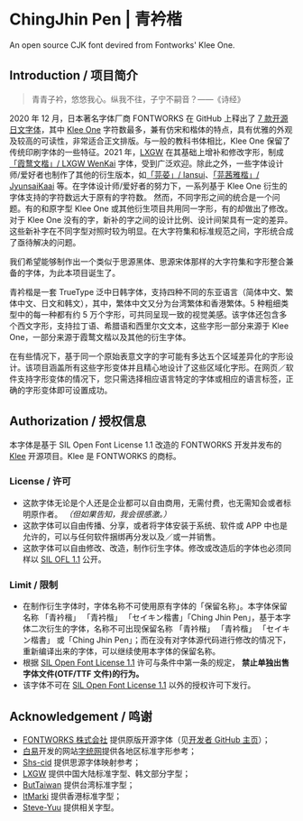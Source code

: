 # ChingJhin Pen | 青衿楷  
An open source CJK font devired from Fontworks' Klee One.

## Introduction / 项目简介
> 青青子衿，悠悠我心。纵我不往，子宁不嗣音？——《诗经》

2020 年 12 月，日本著名字体厂商 FONTWORKS 在 GitHub 上释出了 [7 款开源日文字体](https://github.com/fontworks-fonts)，其中 [Klee One](https://github.com/fontworks-fonts/Klee) 字符数最多，兼有仿宋和楷体的特点，具有优雅的外观及较高的可读性，非常适合正文排版。与一般的教科书体相比，Klee One 保留了传统印刷字体的一些特征。2021 年，[LXGW](https://github.com/lxgw) 在其基础上增补和修改字形，制成[「霞鹜文楷」/ LXGW WenKai](https://github.com/lxgw/LxgwWenKai) 字体，受到广泛欢迎。除此之外，一些字体设计师/爱好者也制作了其他的衍生版本，如[「芫荽」/ Iansui](https://github.com/ButTaiwan/iansui)、[「芫茜雅楷」/ JyunsaiKaai](https://github.com/ItMarki/jyunsaikaai) 等。在字体设计师/爱好者的努力下，一系列基于 Klee One 衍生的字体支持的字符数远大于原有的字符数。
然而，不同字形之间的统合是一个问题。有的和原字型 Klee One 或其他衍生项目共用同一字形，有的却做出了修改。对于 Klee One 没有的字，新补的字之间的设计比例、设计间架具有一定的差异。这些新补字在不同字型对照时较为明显。在大字符集和标准规范之间，字形统合成了亟待解决的问题。

我们希望能够制作出一个类似于思源黑体、思源宋体那样的大字符集和字形整合兼备的字体，为此本项目诞生了。

青衿楷是一套 TrueType 泛中日韩字体，支持四种不同的东亚语言（简体中文、繁体中文、日文和韩文），其中，繁体中文又分为台湾繁体和香港繁体。5 种粗细类型中的每一种都有约 5 万个字形，可共同呈现一致的视觉美感。该字体还包含多个西文字形，支持拉丁语、希腊语和西里尔文文本，这些字形一部分来源于 Klee One，一部分来源于霞鹜文楷以及其他的衍生字体。

在有些情况下，基于同一个原始表意文字的字可能有多达五个区域差异化的字形设计。该项目涵盖所有这些字形变体并且精心地设计了这些区域化字形。在网页／软件支持字形变体的情况下，您只需选择相应语言特定的字体或相应的语言标签，正确的字形变体即可设置成功。

## Authorization / 授权信息

本字体是基于 SIL Open Font License 1.1 改造的 FONTWORKS 开发并发布的 [Klee](https://github.com/fontworks-fonts/Klee) 开源项目。Klee 是 FONTWORKS 的商标。

### License / 许可  

- 这款字体无论是个人还是企业都可以自由商用，无需付费，也无需知会或者标明原作者。 *（但如果告知，我会很感激。）*
- 这款字体可以自由传播、分享，或者将字体安装于系统、软件或 APP 中也是允许的，可以与任何软件捆绑再分发以及／或一并销售。
- 这款字体可以自由修改、改造，制作衍生字体。修改或改造后的字体也必须同样以 [SIL OFL 1.1](https://scripts.sil.org/OFL) 公开。

### Limit / 限制  

- 在制作衍生字体时，字体名称不可使用原有字体的「保留名称」。本字体保留名称
<span lang="zh-cn">「青衿楷」</span>
<span lang="zh-tw">「青衿楷」</span>
<span lang="ja-jp">「セイキン楷書」</span>「Ching Jhin Pen」，基于本字体二次衍生的字体，名称不可出现保留名称
<span lang="zh-cn">「青衿楷」</span>
<span lang="zh-tw">「青衿楷」</span>
<span lang="ja-jp">「セイキン楷書」</span>
或「Ching Jhin Pen」；而在没有对字体源代码进行修改的情况下，重新编译出来的字体，可以继续使用本字体的保留名称。
- 根据 [SIL Open Font License 1.1](https://scripts.sil.org/OFL) 许可与条件中第一条的规定， **禁止单独出售字体文件(OTF/TTF 文件)的行为。**
- 该字体不可在 [SIL Open Font License 1.1](https://scripts.sil.org/OFL) 以外的授权许可下发行。

## Acknowledgement / 鸣谢

- [FONTWORKS 株式会社](http://fontworks.co.jp) 提供原版开源字体（见[开发者 GitHub 主页](https://github.com/fontworks-fonts/)）；  
- [白易](https://github.com/yi-bai)开发的网站[字统网](https://zi.tools)提供各地区标准字形参考；  
- [Shs-cid](https://github.com/NightFurySL2001/shs-cid) 提供思源字体映射参考；  
- [LXGW](https://github.com/lxgw) 提供中国大陆标准字型、韩文部分字型；  
- [ButTaiwan](https://github.com/ButTaiwan) 提供台湾标准字型；  
- [ItMarki](https://github.com/ItMarki) 提供香港标准字型；  
- [Steve-Yuu](https://github.com/Steve-Yuu/YshiPen-Shuti) 提供相关字型。
